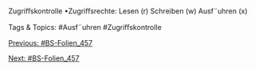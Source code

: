 Zugriﬀskontrolle
•Zugriﬀsrechte:
Lesen (r)
Schreiben (w)
Ausf¨uhren (x)

   Tags & Topics:
   #Ausf¨uhren
   #Zugriﬀskontrolle

[Previous: #BS-Folien_457](BS-Folien_457.md)

[Next: #BS-Folien_457](BS-Folien_457.md)